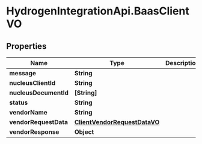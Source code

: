 # HydrogenIntegrationApi.BaasClientVO

## Properties
Name | Type | Description | Notes
------------ | ------------- | ------------- | -------------
**message** | **String** |  | [optional] 
**nucleusClientId** | **String** |  | [optional] 
**nucleusDocumentId** | **[String]** |  | [optional] 
**status** | **String** |  | [optional] 
**vendorName** | **String** |  | [optional] 
**vendorRequestData** | [**ClientVendorRequestDataVO**](ClientVendorRequestDataVO.md) |  | [optional] 
**vendorResponse** | **Object** |  | [optional] 


